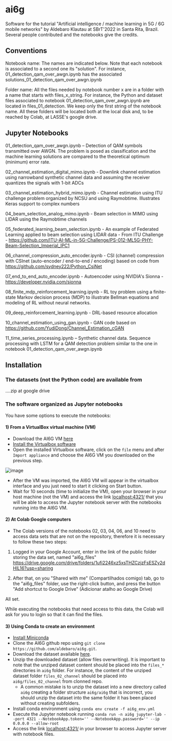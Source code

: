 # ai6g
Software for the tutorial "Artificial intelligence / machine learning in 5G / 6G mobile networks" by Aldebaro Klautau at SBrT'2022 in Santa Rita, Brazil. Several people contributed and the notebooks give the credits.

## Conventions

Notebook name: The names are indicated below. Note that each notebook is associated to a second one its "solution". For instance, 01_detection_qam_over_awgn.ipynb has the associated solutions_01_detection_qam_over_awgn.ipynb

Folder name: All the files needed by notebook number x are in a folder with a name that starts with files_x_string. For instance, the Python and dataset files associated to notebook 01_detection_qam_over_awgn.ipynb are located in files_01_detection. We keep only the first string of the notebook name. All these folders will be located both at the local disk and, to be reached by Colab, at LASSE's google drive.

## Jupyter Notebooks

01_detection_qam_over_awgn.ipynb – Detection of QAM symbols transmitted over AWGN. The problem is posed as classification and the machine learning solutions are compared to the theoretical optimum (minimum) error rate.

02_channel_estimation_digital_mimo.ipynb - Downlink channel estimation using narrowband synthetic channel data and assuming the receiver quantizes the signals with 1-bit ADCs

03_channel_estimation_hybrid_mimo.ipynb - Channel estimation using ITU challenge problem organized by NCSU and using Raymobtime. Illustrates Keras support to complex numbers

04_beam_selection_analog_mimo.ipynb - Beam selection in MIMO using LIDAR using the Raymobtime channels

05_federated_learning_beam_selection.ipynb - An example of Federated Learning applied to beam selection using LIDAR data - From ITU Challenge - https://github.com/ITU-AI-ML-in-5G-Challenge/PS-012-ML5G-PHY-Beam-Selection_Imperial_IPC1

06_channel_compression_auto_encoder.ipynb -  CSI (channel) compression with CSInet (auto-encoder / end-to-end / encoding) based on code from https://github.com/sydney222/Python_CsiNet

07_end_to_end_auto_encoder.ipynb - Autoencoder using NVIDIA's Sionna - https://developer.nvidia.com/sionna

08_finite_mdp_reinforcement_learning.ipynb - RL toy problem using a finite-state Markov decision process (MDP) to illustrate Bellman equations and modeling of RL without neural networks.

09_deep_reinforcement_learning.ipynb - DRL-based resource allocation

10_channel_estimation_using_gan.ipynb - GAN code based on https://github.com/YudiDong/Channel_Estimation_cGAN

11_time_series_processing.ipynb  – Synthetic channel data. Sequence processing with LSTM for a QAM detection problem similar to the one in notebook 01_detection_qam_over_awgn.ipynb

## Installation

### The datasets (not the Python code) are available from

....zip at google drive

### The software organized as Jupyter notebooks

You have some options to execute the notebooks:

#### 1) From a VirtualBox virtual machine (VM)
- Download the AI6G VM [here](https://drive.google.com/file/d/1AWlIVc7bjkrOQZL0YTkd594F5F3kyDVD/view?usp=sharing)
- [Install the Virtualbox software](https://www.virtualbox.org/wiki/Downloads)
- Open the installed Virtualbox software, click on the `file` menu and after `Import appliance` and choose the AI6G VM you downloaded on the previous step.

![image](https://user-images.githubusercontent.com/12988541/191989757-987f685f-42ff-4edd-a883-b9623e617297.png)

- After the VM was imported, the AI6G VM will appear in the virtualbox interface and you just need to start it clicking on Start button.
- Wait for 10 seconds (time to initialize the VM), open your browser in your host machine (not the VM) and access the link [localhost:4321/](http://localhost:4321/) that you will be able to access the Jupyter notebook server with the notebooks running into the AI6G VM.

#### 2) At Colab Google computers
- The Colab versions of the notebooks 02, 03, 04, 06, and 10 need to access data sets that are not on the repository, therefore it is necessary to follow these two steps:

1) Logged in your Google Account, enter in the link of the public folder storing the data set, named "ai6g_files" https://drive.google.com/drive/folders/1ufi2246xz5xsTHZCzjzFsESZy2dHlL16?usp=sharing

2) After that, on you "Shared with me" (Compartilhados comigo) tab, go to the "ai6g_files" folder, use the right-click button, and press the button "Add shortcut to Google Drive" (Adicionar atalho ao Google Drive)

All set.

While executing the notebooks that need access to this data, the Colab will ask for you to login so that it can find the files.

#### 3) Using Conda to create an environment

- [Install Miniconda](https://docs.conda.io/en/latest/miniconda.html)
- Clone the AI6G github repo using `git clone https://github.com/aldebaro/ai6g.git`.
- Download the dataset available [here](https://drive.google.com/drive/folders/1ufi2246xz5xsTHZCzjzFsESZy2dHlL16?usp=sharing).
- Unzip the downloaded dataset (allow files overwriting). It is important to note that the unziped dataset content should be placed into the `files_*` directories in `ai6g` folder. For instance, the content of the unziped dataset folder `files_02_channel` should be placed into `ai6g/files_02_channel` from clonned repo.
  - A common mistake is to unzip the dataset into a new directory called `ai6g` creating a folder structure `ai6g/ai6g` that is incorrect, you should unzip the dataset into the same folder it has been placed without creating subfolders.
-  Install conda environment using `conda env create -f ai6g_env.yml`
-  Execute the Jupyter notebook running `conda run -n ai6g jupyter-lab --port 4321 --NotebookApp.token='' --NotebookApp.password='' --ip 0.0.0.0 --allow-root`
-  Access the link [localhost:4321/](http://localhost:4321/) in your browser to access Jupyter server with notebook files.

